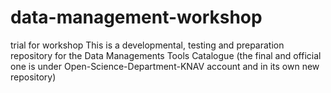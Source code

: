 # data-management-workshop
trial for workshop
This is a developmental, testing and preparation repository for the Data Managements Tools Catalogue
(the final and official one is under Open-Science-Department-KNAV account and in its own new repository)
